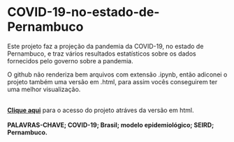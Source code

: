 # COVID-19-no-estado-de-Pernambuco
Este projeto faz a projeção da pandemia da COVID-19, no estado de Pernambuco, e traz vários resultados estatísticos sobre os dados fornecidos pelo governo sobre a pandemia.

O github não renderiza bem arquivos com extensão .ipynb, então adiconei o projeto também uma versão em .html, para assim vocês conseguirem ter uma melhor visualização.

<br><a href="http://htmlpreview.github.io/?https://github.com/jc-costa/COVID-19-no-estado-de-Pernambuco/blob/main/COVID-19-Pernambuco_html_version.html" target="_blank"><b>Clique aqui</b></a> para o acesso do projeto atráves da versão em html.</br>
<br><b>PALAVRAS-CHAVE; COVID-19; Brasil; modelo epidemiológico; SEIRD; Pernambuco.</br></b>
